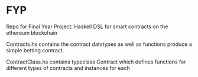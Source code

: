# FYP
Repo for Final Year Project: Haskell DSL for smart contracts on the ethereum blockchain

Contracts.hs contains the contract datatypes as well as functions produce a simple betting contract.

ContractClass.hs contains typeclass Contract which defines functions for different types of contracts and instances for each 

